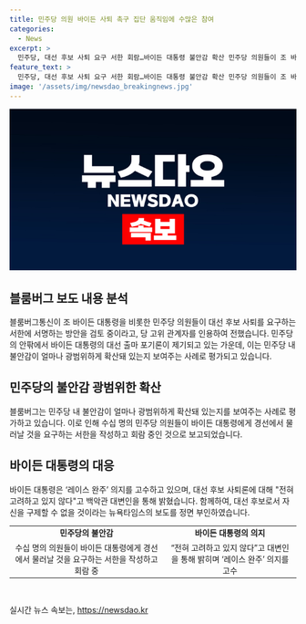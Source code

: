 ```yaml
---
title: 민주당 의원 바이든 사퇴 촉구 집단 움직임에 수많은 참여
categories:
  - News
excerpt: >
  민주당, 대선 후보 사퇴 요구 서한 회람…바이든 대통령 불안감 확산 민주당 의원들이 조 바이든 대통령에게 대선 후보 사퇴를 요청하는 서한에 서명할 가능성을 검토 중이며, 불안한 분위기가 전파되고 있다고 블룸버그가 보도했다. 바이든 대통령의 불안정한 모습으로 인해 이러한 요구가 제기되었으며, 민주당 내에서 바이든 대통령의 지지 체계가 약화되고 있다는 우려가 나오고 있다. 민주당은 트럼프 행정부와의 협상 가능성을 고려하고 있지만, 바이든 대통령의 행동이 지지자들의 투표 의지를 약화시킬 우려가 있다고 진단되고 있다.
feature_text: >
  민주당, 대선 후보 사퇴 요구 서한 회람…바이든 대통령 불안감 확산 민주당 의원들이 조 바이든 대통령에게 대선 후보 사퇴를 요청하는 서한에 서명할 가능성을 검토 중이며, 불안한 분위기가 전파되고 있다고 블룸버그가 보도했다. 바이든 대통령의 불안정한 모습으로 인해 이러한 요구가 제기되었으며, 민주당 내에서 바이든 대통령의 지지 체계가 약화되고 있다는 우려가 나오고 있다. 민주당은 트럼프 행정부와의 협상 가능성을 고려하고 있지만, 바이든 대통령의 행동이 지지자들의 투표 의지를 약화시킬 우려가 있다고 진단되고 있다.
image: '/assets/img/newsdao_breakingnews.jpg'
---
```


<p><img src="/assets/img/newsdao_breakingnews.jpg" alt="koreaapp 속보" /></p>

<h2 data-ke-size="size26">블룸버그 보도 내용 분석</h2>

<p data-ke-size="size16">블룸버그통신이 조 바이든 대통령을 비롯한 민주당 의원들이 대선 후보 사퇴를 요구하는 서한에 서명하는 방안을 검토 중이라고, 당 고위 관계자를 인용하여 전했습니다. 민주당의 안팎에서 바이든 대통령의 대선 출마 포기론이 제기되고 있는 가운데, 이는 민주당 내 불안감이 얼마나 광범위하게 확산돼 있는지 보여주는 사례로 평가되고 있습니다.</p>

<h2 data-ke-size="size26">민주당의 불안감 광범위한 확산</h2>

<p data-ke-size="size16">블룸버그는 민주당 내 불안감이 얼마나 광범위하게 확산돼 있는지를 보여주는 사례로 평가하고 있습니다. 이로 인해 수십 명의 민주당 의원들이 바이든 대통령에게 경선에서 물러날 것을 요구하는 서한을 작성하고 회람 중인 것으로 보고되었습니다.</p>

<h2 data-ke-size="size26">바이든 대통령의 대응</h2>

<p data-ke-size="size16">바이든 대통령은 ‘레이스 완주’ 의지를 고수하고 있으며, 대선 후보 사퇴론에 대해 "전혀 고려하고 있지 않다"고 백악관 대변인을 통해 밝혔습니다. 함께하여, 대선 후보로서 자신을 구제할 수 없을 것이라는 뉴욕타임스의 보도를 정면 부인하였습니다.</p>

<table>
    <tr>
        <td style="text-align: center; height: 17px;"><b>민주당의 불안감</b></td>
        <td style="text-align: center; height: 17px;"><b>바이든 대통령의 의지</b></td>
    </tr>
    <tr>
        <td style="text-align: center;">수십 명의 의원들이 바이든 대통령에게 경선에서 물러날 것을 요구하는 서한을 작성하고 회람 중</td>
        <td style="text-align: center;">“전혀 고려하고 있지 않다”고 대변인을 통해 밝히며 ‘레이스 완주’ 의지를 고수</td>
    </tr>
</table>

<p data-ke-size="size16">&nbsp;</p>
실시간 뉴스 속보는, <a href="https://newsdao.kr" rel="dofollow">https://newsdao.kr</a>


